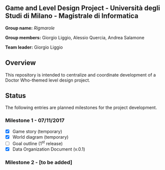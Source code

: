 ## Game and Level Design Project - Università degli Studi di Milano - Magistrale di Informatica

**Group name:** *Rigmarole*

**Group members:** Giorgio Liggio, Alessio Quercia, Andrea Salamone

**Team leader:** Giorgio Liggio

## Overview
This repository is intended to centralize and coordinate development of a Doctor Who-themed level design project.

## Status
The following entries are planned milestones for the project development.

### Milestone 1 - 07/11/2017
- [x] Game story (temporary)
- [x] World diagram (temporary)
- [ ] Goal outline (1<sup>st</sup> release)
- [x] Data Organization Document (v.0.1)

### Milestone 2 - [to be added]